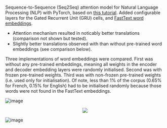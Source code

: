 Sequence-to-Sequence (Seq2Seq) attention model for Natural Language Processing (NLP) with PyTorch, based on [this tutorial](https://pytorch.org/tutorials/intermediate/seq2seq_translation_tutorial.html). Added configurable layers for the Gated Recurrent Unit (GRU) cells, and [FastText word embeddings](https://fasttext.cc/docs/en/crawl-vectors.html).

- Attention mechanism resulted in noticably better translations (comparison not shown but tested).
- Slightly better translations observed with than without pre-trained word embeddings (see comparison below).

Three implementations of word embeddings were compared. First was without any pre-trained embeddings, meaning all weights in the encoder and decoder embedding layers were randomly initialised. Second was with frozen pre-trained weights. Third was with non-frozen pre-trained weights (i.e. used only for initialisation). Of note, less than 1% of the corpus (0.65% for French, 0.15% for English) had to be initialised randomly because those words were not found in the FastText embeddings.

![image](https://github.com/user-attachments/assets/8a50f579-f144-43c2-a3e0-963b29a4f5b1)

<div align="center">
	<img src="https://github.com/user-attachments/assets/5f79fefd-6a4f-4188-99c2-d0c2bca498fa">
</div>

![image](https://github.com/user-attachments/assets/ad973666-048b-4cea-94a0-2fb0ea01897f)
